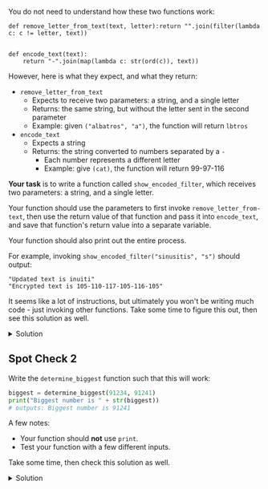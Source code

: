You do not need to understand how these two functions work:


```
def remove_letter_from_text(text, letter):return "".join(filter(lambda c: c != letter, text))


def encode_text(text):
    return "-".join(map(lambda c: str(ord(c)), text))
```

However, here is what they expect, and what they return:

- `remove_letter_from_text`
    - Expects to receive two parameters: a string, and a single letter
    - Returns: the same string, but without the letter sent in the second parameter
     - Example: given `("albatros", "a")`, the function will return `lbtros`
- `encode_text`
  - Expects a string
  - Returns: the string converted to numbers separated by a `-`
    - Each number represents a different letter
    - Example: give `(cat)`, the function will return 99-97-116


**Your task** is to write a function called `show_encoded_filter`, which receives two parameters: a string, and a single letter.

Your function should use the parameters to first invoke `remove_letter_from-text`, then use the return value of that function and pass it into `encode_text`, and save that function's return value into a separate variable.



Your function should also print out the entire process.

For example, invoking `show_encoded_filter("sinusitis", "s")` should output:
```
"Updated text is inuiti"
"Encrypted text is 105-110-117-105-116-105"
```

It seems like a lot of instructions, but ultimately you won't be writing much code - just invoking other functions. Take some time to figure this out, then see this solution as well.

<details>
<summary>Solution</summary>
<div> 

```python
def remove_letter_from_text(text, letter):
    return filter(lambda c: c != letter, text)


def encode_text(text):
    return "-".join(map(lambda c: str(ord(c)), text))


def show_encoded_filter(text, letter):
    updated_text = remove_letter_from_text(text, letter)
    print("Updated text is " + updated_text)

    encrypted_text = encode_text(updated_text)
    print("Encrypted text is " + encrypted_text)


show_encoded_filter("sinusitis", "s")
```
</div>
</details>


## Spot Check 2

Write the `determine_biggest` function such that this will work:


```python
biggest = determine_biggest(91234, 91241)
print("Biggest number is " + str(biggest)) 
# outputs: Biggest number is 91241
```

A few notes:

- Your function should **not** use `print`.
- Test your function with a few different inputs.


Take some time, then check this solution as well.

<details>
<summary>Solution</summary>
<div> 

```python

def determine_biggest(num1, num2):
    if num1 > num2:
        return num1
    
    # Note that we don't need an "else", because `return` ends the function!
    return num2

biggest = determine_biggest(91234, 91241)
print("Biggest number is " + biggest) 
# outputs: Biggest number is 91241
```
</div>
</details>
